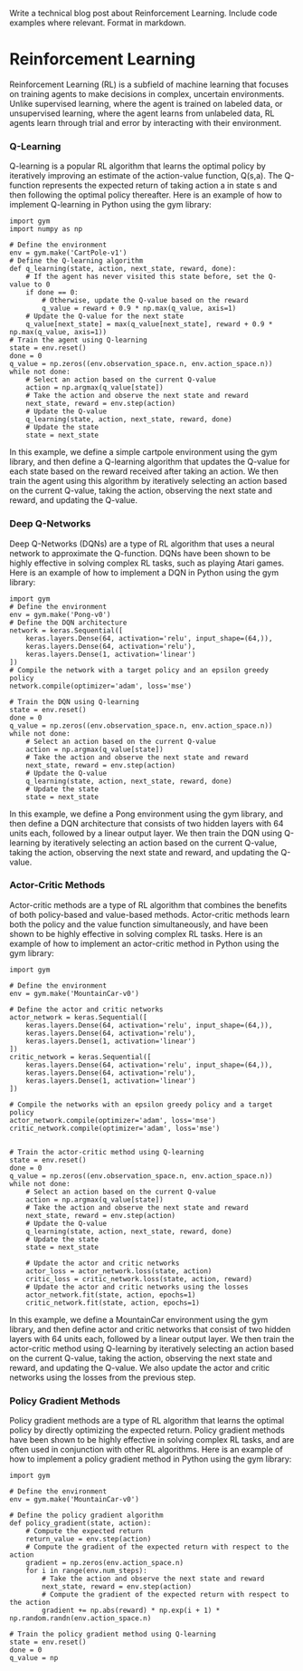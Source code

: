  Write a technical blog post about Reinforcement Learning. Include code examples where relevant. Format in markdown.
# Reinforcement Learning

Reinforcement Learning (RL) is a subfield of machine learning that focuses on training agents to make decisions in complex, uncertain environments. Unlike supervised learning, where the agent is trained on labeled data, or unsupervised learning, where the agent learns from unlabeled data, RL agents learn through trial and error by interacting with their environment.
### Q-Learning

Q-learning is a popular RL algorithm that learns the optimal policy by iteratively improving an estimate of the action-value function, Q(s,a). The Q-function represents the expected return of taking action a in state s and then following the optimal policy thereafter.
Here is an example of how to implement Q-learning in Python using the gym library:
```
import gym
import numpy as np

# Define the environment
env = gym.make('CartPole-v1')
# Define the Q-learning algorithm
def q_learning(state, action, next_state, reward, done):
    # If the agent has never visited this state before, set the Q-value to 0
    if done == 0:
        # Otherwise, update the Q-value based on the reward
        q_value = reward + 0.9 * np.max(q_value, axis=1)
    # Update the Q-value for the next state
    q_value[next_state] = max(q_value[next_state], reward + 0.9 * np.max(q_value, axis=1))
# Train the agent using Q-learning
state = env.reset()
done = 0
q_value = np.zeros((env.observation_space.n, env.action_space.n))
while not done:
    # Select an action based on the current Q-value
    action = np.argmax(q_value[state])
    # Take the action and observe the next state and reward
    next_state, reward = env.step(action)
    # Update the Q-value
    q_learning(state, action, next_state, reward, done)
    # Update the state
    state = next_state

```
In this example, we define a simple cartpole environment using the gym library, and then define a Q-learning algorithm that updates the Q-value for each state based on the reward received after taking an action. We then train the agent using this algorithm by iteratively selecting an action based on the current Q-value, taking the action, observing the next state and reward, and updating the Q-value.
### Deep Q-Networks

Deep Q-Networks (DQNs) are a type of RL algorithm that uses a neural network to approximate the Q-function. DQNs have been shown to be highly effective in solving complex RL tasks, such as playing Atari games.
Here is an example of how to implement a DQN in Python using the gym library:
```
import gym
# Define the environment
env = gym.make('Pong-v0')
# Define the DQN architecture
network = keras.Sequential([
    keras.layers.Dense(64, activation='relu', input_shape=(64,)),
    keras.layers.Dense(64, activation='relu'),
    keras.layers.Dense(1, activation='linear')
])
# Compile the network with a target policy and an epsilon greedy policy
network.compile(optimizer='adam', loss='mse')

# Train the DQN using Q-learning
state = env.reset()
done = 0
q_value = np.zeros((env.observation_space.n, env.action_space.n))
while not done:
    # Select an action based on the current Q-value
    action = np.argmax(q_value[state])
    # Take the action and observe the next state and reward
    next_state, reward = env.step(action)
    # Update the Q-value
    q_learning(state, action, next_state, reward, done)
    # Update the state
    state = next_state

```
In this example, we define a Pong environment using the gym library, and then define a DQN architecture that consists of two hidden layers with 64 units each, followed by a linear output layer. We then train the DQN using Q-learning by iteratively selecting an action based on the current Q-value, taking the action, observing the next state and reward, and updating the Q-value.
### Actor-Critic Methods

Actor-critic methods are a type of RL algorithm that combines the benefits of both policy-based and value-based methods. Actor-critic methods learn both the policy and the value function simultaneously, and have been shown to be highly effective in solving complex RL tasks.
Here is an example of how to implement an actor-critic method in Python using the gym library:
```
import gym

# Define the environment
env = gym.make('MountainCar-v0')

# Define the actor and critic networks
actor_network = keras.Sequential([
    keras.layers.Dense(64, activation='relu', input_shape=(64,)),
    keras.layers.Dense(64, activation='relu'),
    keras.layers.Dense(1, activation='linear')
])
critic_network = keras.Sequential([
    keras.layers.Dense(64, activation='relu', input_shape=(64,)),
    keras.layers.Dense(64, activation='relu'),
    keras.layers.Dense(1, activation='linear')
])

# Compile the networks with an epsilon greedy policy and a target policy
actor_network.compile(optimizer='adam', loss='mse')
critic_network.compile(optimizer='adam', loss='mse')


# Train the actor-critic method using Q-learning
state = env.reset()
done = 0
q_value = np.zeros((env.observation_space.n, env.action_space.n))
while not done:
    # Select an action based on the current Q-value
    action = np.argmax(q_value[state])
    # Take the action and observe the next state and reward
    next_state, reward = env.step(action)
    # Update the Q-value
    q_learning(state, action, next_state, reward, done)
    # Update the state
    state = next_state

    # Update the actor and critic networks
    actor_loss = actor_network.loss(state, action)
    critic_loss = critic_network.loss(state, action, reward)
    # Update the actor and critic networks using the losses
    actor_network.fit(state, action, epochs=1)
    critic_network.fit(state, action, epochs=1)

```
In this example, we define a MountainCar environment using the gym library, and then define actor and critic networks that consist of two hidden layers with 64 units each, followed by a linear output layer. We then train the actor-critic method using Q-learning by iteratively selecting an action based on the current Q-value, taking the action, observing the next state and reward, and updating the Q-value. We also update the actor and critic networks using the losses from the previous step.
### Policy Gradient Methods

Policy gradient methods are a type of RL algorithm that learns the optimal policy by directly optimizing the expected return. Policy gradient methods have been shown to be highly effective in solving complex RL tasks, and are often used in conjunction with other RL algorithms.
Here is an example of how to implement a policy gradient method in Python using the gym library:
```
import gym

# Define the environment
env = gym.make('MountainCar-v0')

# Define the policy gradient algorithm
def policy_gradient(state, action):
    # Compute the expected return
    return_value = env.step(action)
    # Compute the gradient of the expected return with respect to the action
    gradient = np.zeros(env.action_space.n)
    for i in range(env.num_steps):
        # Take the action and observe the next state and reward
        next_state, reward = env.step(action)
        # Compute the gradient of the expected return with respect to the action
        gradient += np.abs(reward) * np.exp(i + 1) * np.random.randn(env.action_space.n)

# Train the policy gradient method using Q-learning
state = env.reset()
done = 0
q_value = np

